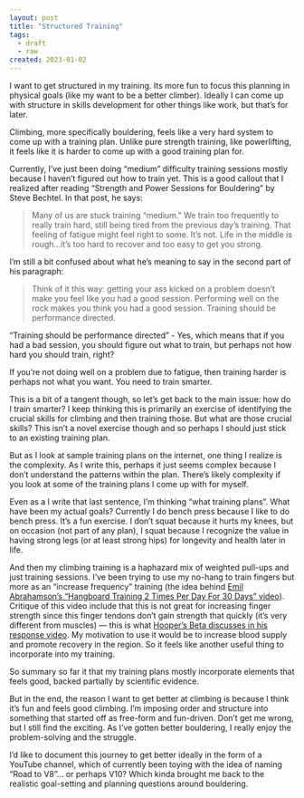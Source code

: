 ```yaml
---
layout: post
title: "Structured Training"
tags:
  - draft
  - raw
created: 2023-01-02
---
```

I want to get structured in my training. Its more fun to focus this planning in physical goals (like my want to be a better climber). Ideally I can come up with structure in skills development for other things like work, but that’s for later.

Climbing, more specifically bouldering, feels like a very hard system to come up with a training plan. Unlike pure strength training, like powerlifting, it feels like it is harder to come up with a good training plan for.

Currently, I’ve just been doing “medium” difficulty training sessions mostly because I haven’t figured out how to train yet. This is a good callout that I realized after reading “Strength and Power Sessions for Bouldering” by Steve Bechtel. In that post, he says:

> Many of us are stuck training “medium.” We train too frequently to really train hard, still being tired from the previous day’s training. That feeling of fatigue might feel right to some. It’s not. Life in the middle is rough…it’s too hard to recover and too easy to get you strong.

I’m still a bit confused about what he’s meaning to say in the second part of his paragraph:

> Think of it this way: getting your ass kicked on a problem doesn’t make you feel like you had a good session. Performing well on the rock makes you think you had a good session. Training should be performance directed.

“Training should be performance directed” - Yes, which means that if you had a bad session, you should figure out what to train, but perhaps not how hard you should train, right?

If you’re not doing well on a problem due to fatigue, then training harder is perhaps not what you want. You need to train smarter.

This is a bit of a tangent though, so let’s get back to the main issue: how do I train smarter? I keep thinking this is primarily an exercise of identifying the crucial skills for climbing and then training those. But what are those crucial skills? This isn’t a novel exercise though and so perhaps I should just stick to an existing training plan.

But as I look at sample training plans on the internet, one thing I realize is the complexity. As I write this, perhaps it just seems complex because I don’t understand the patterns within the plan. There’s likely complexity if you look at some of the training plans I come up with for myself.

Even as a I write that last sentence, I’m thinking “what training plans”. What have been my actual goals? Currently I do bench press because I like to do bench press. It’s a fun exercise. I don’t squat because it hurts my knees, but on occasion (not part of any plan), I squat because I recognize the value in having strong legs (or at least strong hips) for longevity and health later in life.

And then my climbing training is a haphazard mix of weighted pull-ups and just training sessions. I’ve been trying to use my no-hang to train fingers but more as an “increase frequency” training (the idea behind [Emil Abrahamson’s “Hangboard Training 2 Times Per Day For 30 Days” video](https://www.youtube.com/watch?v=sBTI9qiH4UE&ab_channel=EmilAbrahamsson)). Critique of this video include that this is not great for increasing finger strength since this finger tendons don’t gain strength that quickly (it’s very different from muscles) — this is what [Hooper’s Beta discusses in his response video](https://www.youtube.com/watch?v=EfSSXW9Eq2Y&t=632s&ab_channel=Hooper%27sBeta). My motivation to use it would be to increase blood supply and promote recovery in the region. So it feels like another useful thing to incorporate into my training.

So summary so far it that my training plans mostly incorporate elements that feels good, backed partially by scientific evidence.

But in the end, the reason I want to get better at climbing is because I think it’s fun and feels good climbing. I’m imposing order and structure into something that started off as free-form and fun-driven. Don’t get me wrong, but I still find the exciting. As I’ve gotten better bouldering, I really enjoy the problem-solving and the struggle.

I’d like to document this journey to get better ideally in the form of a YouTube channel, which of currently been toying with the idea of naming “Road to V8”… or perhaps V10? Which kinda brought me back to the realistic goal-setting and planning questions around bouldering.
